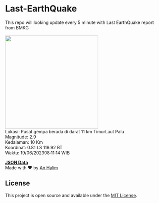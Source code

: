 # Last-EarthQuake
This repo will looking update every 5 minute with Last EarthQuake report from BMKG
<br>
<br>
<img src="https://static.bmkg.go.id/20230619081114.mmi.jpg" width="300"/>
<br>
Lokasi: Pusat gempa berada di darat 11 km TimurLaut Palu <br>
Magnitude: 2.9 <br>
Kedalaman: 10 Km <br>
Koordinat: 0.81 LS 119.92 BT <br>
Waktu: 19/06/202308:11:14 WIB <br>

<a href="./data/data.json">**JSON Data**</a>
<br>
Made with ❤️ by <a href="https://github.com/an-halim">An Halim</a>
## License

This project is open source and available under the [MIT License](LICENSE).
